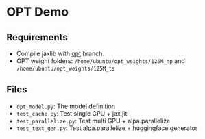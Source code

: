 # OPT Demo

## Requirements
- Compile jaxlib with [opt](https://github.com/alpa-projects/tensorflow-alpa/tree/pr-opt) branch.
- OPT weight folders: `/home/ubuntu/opt_weights/125M_np` and `/home/ubuntu/opt_weights/125M_ts`

## Files
- `opt_model.py`: The model definition
- `test_cache.py`: Test single GPU + jax.jit
- `test_parallelize.py`: Test multi GPU + alpa.parallelize
- `test_text_gen.py`: Test alpa.parallelize + huggingface generator
